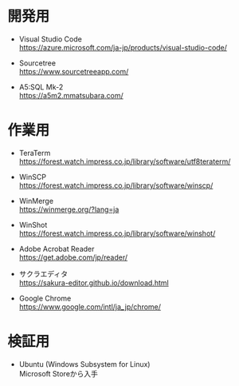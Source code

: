 # 開発用

- Visual Studio Code  
https://azure.microsoft.com/ja-jp/products/visual-studio-code/

- Sourcetree  
https://www.sourcetreeapp.com/

- A5:SQL Mk-2  
https://a5m2.mmatsubara.com/

# 作業用

- TeraTerm  
https://forest.watch.impress.co.jp/library/software/utf8teraterm/

- WinSCP  
https://forest.watch.impress.co.jp/library/software/winscp/

- WinMerge  
https://winmerge.org/?lang=ja

- WinShot  
https://forest.watch.impress.co.jp/library/software/winshot/

- Adobe Acrobat Reader  
https://get.adobe.com/jp/reader/

- サクラエディタ  
https://sakura-editor.github.io/download.html

- Google Chrome  
https://www.google.com/intl/ja_jp/chrome/

# 検証用

- Ubuntu (Windows Subsystem for Linux)  
Microsoft Storeから入手
